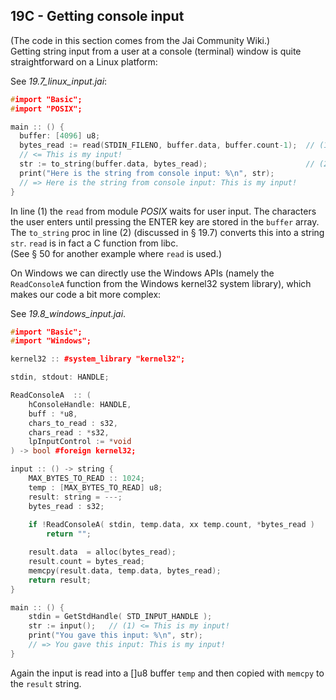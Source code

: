 ## 19C - Getting console input
(The code in this section comes from the Jai Community Wiki.)  
Getting string input from a user at a console (terminal) window is quite straightforward on a Linux platform:  

See *19.7_linux_input.jai*:
```c++
#import "Basic";
#import "POSIX";

main :: () {
  buffer: [4096] u8;
  bytes_read := read(STDIN_FILENO, buffer.data, buffer.count-1);  // (1)
  // <= This is my input!
  str := to_string(buffer.data, bytes_read);                      // (2)
  print("Here is the string from console input: %\n", str);
  // => Here is the string from console input: This is my input!
}
```

In line (1) the `read` from module _POSIX_ waits for user input. The characters the user enters until pressing the ENTER key are stored in the `buffer` array. The `to_string` proc in line (2) (discussed in § 19.7) converts this into a string `str`. `read` is in fact a C function from libc.  
(See § 50 for another example where `read` is used.)


On Windows we can directly use the Windows APIs (namely the `ReadConsoleA` function from the Windows kernel32 system library), which makes our code a bit more complex: 

See *19.8_windows_input.jai*. 
```c++
#import "Basic";
#import "Windows";

kernel32 :: #system_library "kernel32";

stdin, stdout: HANDLE;

ReadConsoleA  :: (
    hConsoleHandle: HANDLE, 
    buff : *u8, 
    chars_to_read : s32,  
    chars_read : *s32, 
    lpInputControl := *void 
) -> bool #foreign kernel32;

input :: () -> string {
    MAX_BYTES_TO_READ :: 1024;
    temp : [MAX_BYTES_TO_READ] u8;
    result: string = ---;
    bytes_read : s32;
    
    if !ReadConsoleA( stdin, temp.data, xx temp.count, *bytes_read )
        return "";

    result.data  = alloc(bytes_read);
    result.count = bytes_read;
    memcpy(result.data, temp.data, bytes_read);
    return result;
}

main :: () {
    stdin = GetStdHandle( STD_INPUT_HANDLE );
    str := input();   // (1) <= This is my input!
    print("You gave this input: %\n", str);
    // => You gave this input: This is my input!
}
```

Again the input is read into a []u8 buffer `temp` and then copied with `memcpy` to the `result` string.
